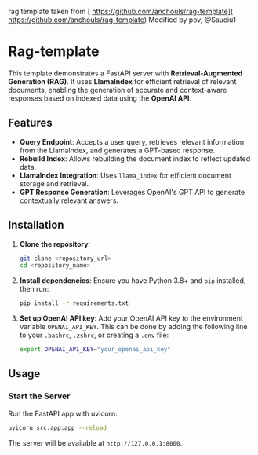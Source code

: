 rag template taken from [ https://github.com/anchouls/rag-template]( https://github.com/anchouls/rag-template)
Modified by pov, @Sauciu1


# Rag-template

This template demonstrates a FastAPI server with **Retrieval-Augmented Generation (RAG)**. 
It uses **LlamaIndex** for efficient retrieval of relevant documents, enabling the generation of accurate and context-aware responses based on indexed data using the **OpenAI API**.

## Features

- **Query Endpoint**: Accepts a user query, retrieves relevant information from the LlamaIndex, and generates a GPT-based response.
- **Rebuild Index**: Allows rebuilding the document index to reflect updated data.
- **LlamaIndex Integration**: Uses `llama_index` for efficient document storage and retrieval.
- **GPT Response Generation**: Leverages OpenAI's GPT API to generate contextually relevant answers.

## Installation

1. **Clone the repository**:
   ```bash
   git clone <repository_url>
   cd <repository_name>
   ```
   
2. **Install dependencies**: Ensure you have Python 3.8+ and `pip` installed, then run:
    ```bash
   pip install -r requirements.txt
    ```

3. **Set up OpenAI API key**: Add your OpenAI API key to the environment variable `OPENAI_API_KEY`. This can be done by adding the following line to your `.bashrc`, `.zshrc`, or creating a `.env` file:
    ```bash
   export OPENAI_API_KEY="your_openai_api_key"
   ```

## Usage

### Start the Server

Run the FastAPI app with uvicorn:

```bash
uvicorn src.app:app --reload
```
The server will be available at `http://127.0.0.1:8000`.

